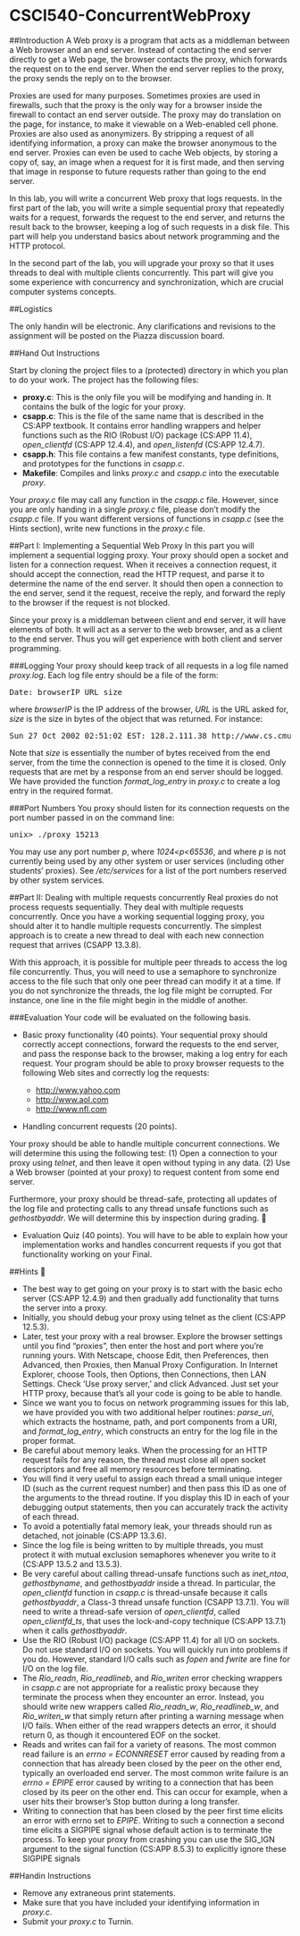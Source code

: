 # CSCI540-ConcurrentWebProxy

##Introduction
A Web proxy is a program that acts as a middleman between a Web browser and an end server. Instead of contacting the end server directly to get a Web page, the browser contacts the proxy, which forwards the request on to the end server. When the end server replies to the proxy, the proxy sends the reply on to the browser.

Proxies are used for many purposes. Sometimes proxies are used in firewalls, such that the proxy is the only way for a browser inside the firewall to contact an end server outside. The proxy may do translation on the page, for instance, to make it viewable on a Web-enabled cell phone. Proxies are also used as anonymizers. By stripping a request of all identifying information, a proxy can make the browser anonymous to the end server. Proxies can even be used to cache Web objects, by storing a copy of, say, an image when a request for it is first made, and then serving that image in response to future requests rather than going to the end server.

In this lab, you will write a concurrent Web proxy that logs requests. In the first part of the lab, you will write a simple sequential proxy that repeatedly waits for a request, forwards the request to the end server, and returns the result back to the browser, keeping a log of such requests in a disk file. This part will help you understand basics about network programming and the HTTP protocol.

In the second part of the lab, you will upgrade your proxy so that it uses threads to deal with multiple clients concurrently. This part will give you some experience with concurrency and synchronization, which are crucial computer systems concepts.

##Logistics

The only handin will be electronic. Any clarifications and revisions to the assignment will be posted on the Piazza discussion board.

##Hand Out Instructions

Start by cloning the project files to a (protected) directory in which you plan to do your work. The project has the following files:

* **proxy.c**: This is the only file you will be modifying and handing in. It contains the bulk of the logic for your proxy.
* **csapp.c**: This is the file of the same name that is described in the CS:APP textbook. It contains error handling wrappers and helper functions such as the RIO (Robust I/O) package (CS:APP 11.4), *open_clientfd* (CS:APP 12.4.4), and *open_listenfd* (CS:APP 12.4.7).
* **csapp.h**: This file contains a few manifest constants, type definitions, and prototypes for the functions in *csapp.c*.
* **Makefile**: Compiles and links *proxy.c* and *csapp.c* into the executable *proxy*.

Your *proxy.c* file may call any function in the *csapp.c* file. However, since you are only handing in a single *proxy.c* file, please don’t modify the *csapp.c* file. If you want different versions of functions in *csapp.c* (see the Hints section), write new functions in the *proxy.c* file.

##Part I: Implementing a Sequential Web Proxy
In this part you will implement a sequential logging proxy. Your proxy should open a socket and listen for a connection request. When it receives a connection request, it should accept the connection, read the HTTP request, and parse it to determine the name of the end server. It should then open a connection to the end server, send it the request, receive the reply, and forward the reply to the browser if the request is not blocked.

Since your proxy is a middleman between client and end server, it will have elements of both. It will act as a server to the web browser, and as a client to the end server. Thus you will get experience with both client and server programming.

###Logging
Your proxy should keep track of all requests in a log file named *proxy.log*. Each log file entry should be a file of the form:

<pre>
Date: browserIP URL size
</pre>

where *browserIP* is the IP address of the browser, *URL* is the URL asked for, *size* is the size in bytes of the object that was returned. For instance:

<pre>
Sun 27 Oct 2002 02:51:02 EST: 128.2.111.38 http://www.cs.cmu.edu/ 34314
</pre>

Note that *size* is essentially the number of bytes received from the end server, from the time the connection is opened to the time it is closed. Only requests that are met by a response from an end server should be logged. We have provided the function *format_log_entry* in *proxy.c* to create a log entry in the required format.

###Port Numbers
You proxy should listen for its connection requests on the port number passed in on the command line:

<pre>
unix> ./proxy 15213
</pre>

You may use any port number *p*, where *1024<p<65536*, and where *p* is not currently being used by any other system or user services (including other students’ proxies). See */etc/services* for a list of the port numbers reserved by other system services.

##Part II: Dealing with multiple requests concurrently
Real proxies do not process requests sequentially. They deal with multiple requests concurrently. Once you have a working sequential logging proxy, you should alter it to handle multiple requests concurrently. The simplest approach is to create a new thread to deal with each new connection request that arrives (CSAPP 13.3.8).

With this approach, it is possible for multiple peer threads to access the log file concurrently. Thus, you will need to use a semaphore to synchronize access to the file such that only one peer thread can modify it at a time. If you do not synchronize the threads, the log file might be corrupted. For instance, one line in the file might begin in the middle of another.

###Evaluation
Your code will be evaluated on the following basis.

* Basic proxy functionality (40 points). Your sequential proxy should correctly accept connections, forward the requests to the end server, and pass the response back to the browser, making a log entry for each request. Your program should be able to proxy browser requests to the following Web sites and correctly log the requests:
	* http://www.yahoo.com
	* http://www.aol.com
	* http://www.nfl.com

* Handling concurrent requests (20 points).

Your proxy should be able to handle multiple concurrent connections. We will determine this using the following test: (1) Open a connection to your proxy using *telnet*, and then leave it open without typing in any data. (2) Use a Web browser (pointed at your proxy) to request content from some end server.

Furthermore, your proxy should be thread-safe, protecting all updates of the log file and protecting calls to any thread unsafe functions such as *gethostbyaddr*. We will determine this by inspection during grading.

* Evaluation Quiz (40 points).
You will have to be able to explain how your implementation works and handles concurrent requests if you got that functionality working on your Final.

##Hints

* The best way to get going on your proxy is to start with the basic echo server (CS:APP 12.4.9) and then gradually add functionality that turns the server into a proxy.
* Initially, you should debug your proxy using telnet as the client (CS:APP 12.5.3).
* Later, test your proxy with a real browser. Explore the browser settings until you find “proxies”, then enter the host and port where you’re running yours. With Netscape, choose Edit, then Preferences, then Advanced, then Proxies, then Manual Proxy Configuration. In Internet Explorer, choose Tools, then Options, then Connections, then LAN Settings. Check ’Use proxy server,’ and click Advanced. Just set your HTTP proxy, because that’s all your code is going to be able to handle.
* Since we want you to focus on network programming issues for this lab, we have provided you with two additional helper routines: *parse_uri*, which extracts the hostname, path, and port components from a URI, and *format_log_entry*, which constructs an entry for the log file in the proper format.
* Be careful about memory leaks. When the processing for an HTTP request fails for any reason, the thread must close all open socket descriptors and free all memory resources before terminating.
* You will find it very useful to assign each thread a small unique integer ID (such as the current request number) and then pass this ID as one of the arguments to the thread routine. If you display this ID in each of your debugging output statements, then you can accurately track the activity of each thread.
* To avoid a potentially fatal memory leak, your threads should run as detached, not joinable (CS:APP
13.3.6).
* Since the log file is being written to by multiple threads, you must protect it with mutual exclusion semaphores whenever you write to it (CS:APP 13.5.2 and 13.5.3).
* Be very careful about calling thread-unsafe functions such as *inet_ntoa*, *gethostbyname*, and *gethostbyaddr* inside a thread. In particular, the *open_clientfd* function in *csapp.c* is thread-unsafe because it calls *gethostbyaddr*, a Class-3 thread unsafe function (CSAPP 13.7.1). You will need to write a thread-safe version of *open_clientfd*, called *open_clientfd_ts*, that uses the lock-and-copy technique (CS:APP 13.7.1) when it calls *gethostbyaddr*.
* Use the RIO (Robust I/O) package (CS:APP 11.4) for all I/O on sockets. Do not use standard I/O on sockets. You will quickly run into problems if you do. However, standard I/O calls such as *fopen* and *fwrite* are fine for I/O on the log file.
* The *Rio_readn*, *Rio_readlineb*, and *Rio_writen* error checking wrappers in *csapp.c* are not appropriate for a realistic proxy because they terminate the process when they encounter an error. Instead, you should write new wrappers called *Rio_readn_w*, *Rio_readlineb_w*, and *Rio_writen_w* that simply return after printing a warning message when I/O fails. When either of the read wrappers detects an error, it should return 0, as though it encountered EOF on the socket.
* Reads and writes can fail for a variety of reasons. The most common read failure is an *errno = ECONNRESET* error caused by reading from a connection that has already been closed by the peer on the other end, typically an overloaded end server. The most common write failure is an *errno = EPIPE* error caused by writing to a connection that has been closed by its peer on the other end. This can occur for example, when a user hits their browser’s Stop button during a long transfer.
* Writing to connection that has been closed by the peer first time elicits an error with errno set to *EPIPE*. Writing to such a connection a second time elicits a SIGPIPE signal whose default action is to terminate the process. To keep your proxy from crashing you can use the SIG_IGN argument to the signal function (CS:APP 8.5.3) to explicitly ignore these SIGPIPE signals

##Handin Instructions

* Remove any extraneous print statements.
* Make sure that you have included your identifying information in *proxy.c*.
* Submit your *proxy.c* to Turnin.
